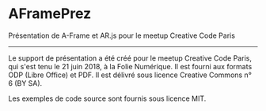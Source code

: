 # AFramePrez
Présentation de A-Frame et AR.js pour le meetup Creative Code Paris

----------

Le support de présentation a été créé pour le meetup Creative Code Paris, qui 
s'est tenu le 21 juin 2018, à la Folie Numérique.
Il est fourni aux formats ODP (Libre Office) et PDF.
Il est délivré sous licence Creative Commons n° 6 (BY SA).

Les exemples de code source sont fournis sous licence MIT.


